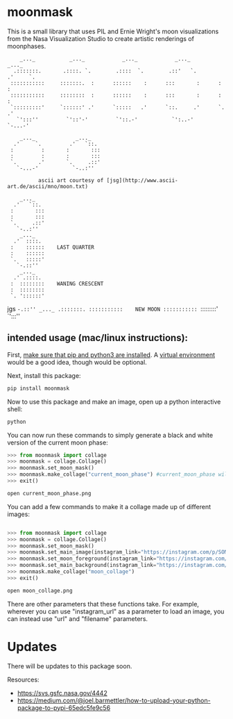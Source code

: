 # moonmask

This is a small library that uses PIL and Ernie Wright's moon visualizations from the Nasa Visualization Studio to create artistic renderings of moonphases. 

        _..._           _..._            _..._            _..._            _..._
      .:::::::.       .::::. `.        .::::  `.        .::'   `.        .'     `.
     :::::::::::     :::::::.  :      ::::::    :      :::       :      :         :  
     :::::::::::     ::::::::  :      ::::::    :      :::       :      :         :
     `:::::::::'     `::::::' .'      `:::::   .'      `::.     .'      `.       .'
       `':::''         `'::'-'         `'::.-'           `':..-'          `-...-'

        _..._             _..._
      .'     `.         .'   `::.
     :         :       :       ::: 
     :         :       :       :::
     `.       .'       `.     .::'
       `-...-'           `-..:''
       
              ascii art courtesy of [jsg](http://www.ascii-art.de/ascii/mno/moon.txt)

        _..._
      .'   `::.
     :       ::: 
     :       :::
     `.     .::'
       `-..:''
        _..._
      .'  ::::.
     :    ::::::    LAST QUARTER
     :    ::::::
     `.   :::::'
       `-.::''
        _..._
      .' .::::.
     :  ::::::::    WANING CRESCENT
     :  ::::::::
     `. '::::::'
 jgs   `-.::''
        _..._
      .:::::::.
     :::::::::::    NEW MOON
     :::::::::::
     `:::::::::'
       `':::''

## intended usage (mac/linux instructions):

First, [make sure that pip and python3 are installed](https://realpython.com/installing-python/). A [virtual environment](https://gist.github.com/Geoyi/d9fab4f609e9f75941946be45000632b) would be a good idea, though would be optional.

Next, install this package:

```bash
pip install moonmask
```

Now to use this package and make an image, open up a python interactive shell:

```bash
python
```

You can now run these commands to simply generate a black and white version of the current moon phase:

```python
>>> from moonmask import collage
>>> moonmask = collage.Collage()
>>> moonmask.set_moon_mask()
>>> moonmask.make_collage("current_moon_phase") #current_moon_phase will be the name of the file in this example
>>> exit()
```

```bash
open current_moon_phase.png
```

You can add a few commands to make it a collage made up of different images: 

```python

>>> from moonmask import collage
>>> moonmask = collage.Collage()
>>> moonmask.set_moon_mask()
>>> moonmask.set_main_image(instagram_link="https://instagram.com/p/SOME_LETTERS_NUMBERS_SYMBOLS_1/")
>>> moonmask.set_moon_foreground(instagram_link="https://instagram.com/p/SOME_LETTERS_NUMBERS_SYMBOLS_2/")
>>> moonmask.set_main_background(instagram_link="https://instagram.com/p/SOME_LETTERS_NUMBERS_SYMBOLS_3/")
>>> moonmask.make_collage("moon_collage")
>>> exit()
```

```bash
open moon_collage.png
```

There are other parameters that these functions take. For example, wherever you can use "instagram_url" as a parameter to load an image, you can instead use "url" and "filename" parameters.

# Updates

There will be updates to this package soon. 


Resources:
- https://svs.gsfc.nasa.gov/4442
- https://medium.com/@joel.barmettler/how-to-upload-your-python-package-to-pypi-65edc5fe9c56

